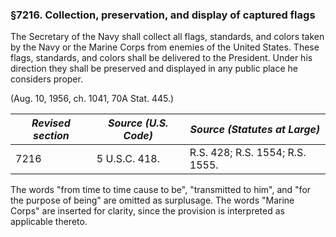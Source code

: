 ### §7216. Collection, preservation, and display of captured flags ###

The Secretary of the Navy shall collect all flags, standards, and colors taken by the Navy or the Marine Corps from enemies of the United States. These flags, standards, and colors shall be delivered to the President. Under his direction they shall be preserved and displayed in any public place he considers proper.

(Aug. 10, 1956, ch. 1041, 70A Stat. 445.)

|*Revised section*|*Source (U.S. Code)*| *Source (Statutes at Large)*  |
|-----------------|--------------------|-------------------------------|
|      7216       |   5 U.S.C. 418.    |R.S. 428; R.S. 1554; R.S. 1555.|

The words "from time to time cause to be", "transmitted to him", and "for the purpose of being" are omitted as surplusage. The words "Marine Corps" are inserted for clarity, since the provision is interpreted as applicable thereto.